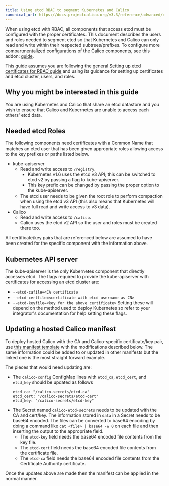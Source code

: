 ```yaml
---
title: Using etcd RBAC to segment Kubernetes and Calico
canonical_url: https://docs.projectcalico.org/v3.3/reference/advanced/etcd-rbac/kubernetes
---
```


When using etcd with RBAC, all components that access etcd must be configured
with the proper certificates. This document describes the users and roles
needed to segment etcd so that Kubernetes and Calico can only read and write
within their respected subtrees/prefixes. To configure more compartmentalized
configurations of the Calico components, see this addon:
[guide](kubernetes-advanced).

This guide assumes you are following the general
[Setting up etcd certificates for RBAC guide](index) and using its guidance
for setting up certificates and etcd cluster, users, and roles.

## Why you might be interested in this guide

You are using Kubernetes and Calico that share an etcd datastore and you wish
to ensure that Calico and Kubernetes are unable to access each others' etcd
data.

## Needed etcd Roles

The following components need certificates with a Common Name that matches an
etcd user that has been given appropriate roles allowing access to the key
prefixes or paths listed below.
- kube-apiserver
  - Read and write access to `/registry`.
    - Kubernetes v1.6 uses the etcd v3 API; this can be switched
	  to etcd v2 by passing a flag to kube-apiserver.
	- This key prefix can be changed by passing the proper option to the
	  kube-apiserver.
  - The etcd user needs to be given the root role to perform compaction when
    using the etcd v3 API (this also means that Kubernetes will have
    full read and write access to v3 data).
- Calico
  - Read and write access to `/calico`.
  - Calico uses the etcd v2 API so the user and roles must be created there
    too.

All certificate/key pairs that are referenced below are assumed to have been
created for the specific component with the information above.

## Kubernetes API server

The kube-apiserver is the only Kubernetes component that directly accesses etcd.
The flags required to provide the kube-apiserver with certificates for
accessing an etcd cluster are:
- `--etcd-cafile=<CA certificate`
- `--etcd-certfile=<certificate with etcd username as CN>`
- `--etcd-keyfile=<key for the above certificate>`
Setting these will depend on the method used to deploy Kubernetes so refer
to your integrator's documentation for help setting these flags.

## Updating a hosted Calico manifest

To deploy hosted Calico with the CA and Calico-specific certificate/key pair,
use [this manifest template]({{site.baseurl}}/{{page.version}}/getting-started/kubernetes/installation/hosted/calico.yaml)
with the modifications described below. The same information could be added to
or updated in other manifests but the linked one is the most straight forward
example.

The pieces that would need updating are:
- The `calico-config` ConfigMap lines with `etcd_ca`, `etcd_cert`, and
  `etcd_key` should be updated as follows
  ```
  etcd_ca: "/calico-secrets/etcd-ca"
  etcd_cert: "/calico-secrets/etcd-cert"
  etcd_key: "/calico-secrets/etcd-key"
  ```
- The Secret named `calico-etcd-secrets` needs to be updated with the CA and
  cert/key. The information stored in `data` in a Secret needs to be base64
  encoded. The files can be converted to base64 encoding by doing a command
  like `cat <file> | base64 -w 0` on each file and then inserting the output
  to the appropriate field.
    - The `etcd-key` field needs the base64 encoded file contents from the
	  key file.
	- The `etcd-cert` field needs the base64 encoded file contents from the
	  certificate file.
	- The `etcd-ca` field needs the base64 encoded file contents from the
	  Certificate Authority certificate.

Once the updates above are made then the manifest can be applied in the normal
manner.
